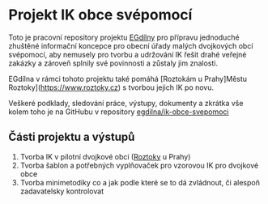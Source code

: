 # Projekt IK obce svépomocí

Toto je pracovní repository projektu [EGdílny](https://www.egdilna.cz) pro přípravu jednoduché zhuštěné informační koncepce pro obecní úřady malých dvojkových obcí svépomocí, aby nemusely pro tvorbu a udržování IK řešit drahé veřejné zakázky a zároveň splnily své povinnosti a zůstaly jim znalosti.

EGdílna v rámci tohoto projektu také pomáhá [Roztokám u Prahy]Městu Roztoky](https://www.roztoky.cz)  s tvorbou jejich IK po novu.

Veškeré podklady, sledování práce, výstupy, dokumenty a zkrátka vše kolem toho je na GitHubu v repository [egdilna/ik-obce-svepomoci](https://github.com/egdilna/ik-svepomoci) 

## Části projektu a výstupů

1. Tvorba IK v pilotní dvojkové obci ([Roztoky](https://www.roztoky.cz) u Prahy)
2. Tvorba šablon a potřebných vyplňovaček pro vzorovou IK pro dvojkové obce
3. Tvorba minimetodiky co a jak podle které se to dá zvládnout, či alespoň zadavatelsky kontrolovat